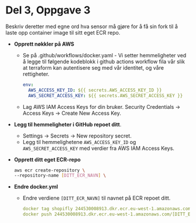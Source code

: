 # Del 3, Oppgave 3

Beskriv deretter med egne ord hva sensor må gjøre for å få sin fork til å laste opp container image til sitt eget ECR repo.
  * **Opprett nøkkler på AWS**
    * Se på .github/workflows/docker.yaml - Vi setter hemmeligheter ved å legge til følgende kodeblokk i github actions workflow fila vår slik at terraform kan autentisere seg med vår identitet, og våre rettigheter.
        ```yaml
        env:
          AWS_ACCESS_KEY_ID: ${{ secrets.AWS_ACCESS_KEY_ID }}
          AWS_SECRET_ACCESS_KEY: ${{ secrets.AWS_SECRET_ACCESS_KEY }}
        ```
    * Lag AWS IAM Access Keys for din bruker. Security Credentials -> Access Keys -> Create New Access Key.
    
  * **Legg til hemmeligheter i GitHub repoet ditt**. 
    * Settings -> Secrets -> New repository secret.
    * Legg til hemmelighetene ```AWS_ACCESS_KEY_ID``` og ```AWS_SECRET_ACCESS_KEY``` med verdier fra AWS IAM Access Keys.

  * **Opprett ditt eget ECR-repo**
    ```bash
    aws ecr create-repository \
    --repository-name [DITT_ECR_NAVN] \
    ```

  * **Endre docker.yml**
    * Endre verdiene ```[DITT_ECR_NAVN]``` til navnet på ECR repoet ditt.
        ````yaml
      docker tag shopifly 244530008913.dkr.ecr.eu-west-1.amazonaws.com/[DITT_ECR_NAVN:$rev
      docker push 244530008913.dkr.ecr.eu-west-1.amazonaws.com/[DITT_ECR_NAVN]:$rev
        ````
    
    